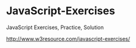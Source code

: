 # JavaScript-Exercises
JavaScript Exercises, Practice, Solution

http://www.w3resource.com/javascript-exercises/
